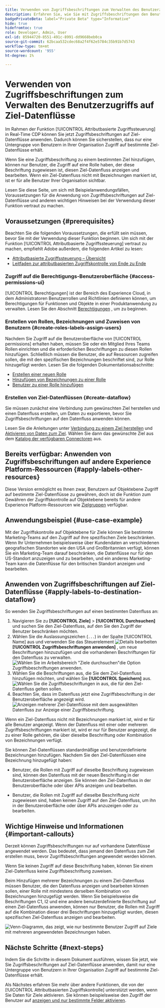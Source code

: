 ```yaml
---
title: Verwenden von Zugriffsbeschriftungen zum Verwalten des Benutzerzugriffs auf Ziel-Datenflüsse
description: Erfahren Sie, wie Sie mit Zugriffsbeschriftungen den Benutzerzugriff auf Ziel-Datenflüsse verwalten können, damit nur eine Untergruppe von Benutzern in Ihrer Organisation Zugriff auf bestimmte Ziel-Datenflüsse erhält.
badgePrivateBeta: label="Private Beta" type="Informative"
hide: true
hidefromtoc: true
role: Developer, Admin, User
exl-id: 85944720-8551-491c-8991-dd9668beb0ca
source-git-commit: 62bcaa532cdec68a2f4f62e5784c35b91b7d5743
workflow-type: tm+mt
source-wordcount: '955'
ht-degree: 1%

---
```


# Verwenden von Zugriffsbeschriftungen zum Verwalten des Benutzerzugriffs auf Ziel-Datenflüsse

Im Rahmen der Funktion [!UICONTROL Attributbasierte Zugriffssteuerung] in Real-Time CDP können Sie jetzt Zugriffsbeschriftungen auf Ziel-Datenflüsse anwenden. Dadurch können Sie sicherstellen, dass nur eine Untergruppe von Benutzern in Ihrer Organisation Zugriff auf bestimmte Ziel-Datenflüsse erhält.

Wenn Sie eine Zugriffsbeschriftung zu einem bestimmten Ziel hinzufügen, können nur Benutzer, die Zugriff auf eine Rolle haben, der diese Beschriftung zugewiesen ist, diesen Ziel-Datenfluss anzeigen und bearbeiten. Wenn ein Ziel-Datenfluss nicht mit Bezeichnungen markiert ist, ist er für alle Benutzer Ihrer Organisation sichtbar.

Lesen Sie diese Seite, um sich mit Beispielanwendungsfällen, Voraussetzungen für die Anwendung von Zugriffsbeschriftungen auf Ziel-Datenflüsse und anderen wichtigen Hinweisen bei der Verwendung dieser Funktion vertraut zu machen.

## Voraussetzungen {#prerequisites}

Beachten Sie die folgenden Voraussetzungen, die erfüllt sein müssen, bevor Sie mit der Verwendung dieser Funktion beginnen. Um sich mit der Funktion [!UICONTROL Attributbasierte Zugriffssteuerung] vertraut zu machen, empfiehlt Adobe außerdem, die folgenden Artikel zu lesen:

* [Attributbasierte Zugriffssteuerung – Übersicht](/help/access-control/abac/overview.md)
* [Leitfaden zur attributbasierten Zugriffskontrolle von Ende zu Ende](/help/access-control/abac/end-to-end-guide.md)

### Zugriff auf die Berechtigungs-Benutzeroberfläche {#access-permissions-ui}

[!UICONTROL Berechtigungen] ist der Bereich des Experience Cloud, in dem Administratoren Benutzerrollen und Richtlinien definieren können, um Berechtigungen für Funktionen und Objekte in einer Produktanwendung zu verwalten. Lesen Sie den Abschnitt [Berechtigungen](/help/access-control/abac/end-to-end-guide.md#permissions) , um zu beginnen.

### Erstellen von Rollen, Bezeichnungen und Zuweisen von Benutzern {#create-roles-labels-assign-users}

Nachdem Sie Zugriff auf die Benutzeroberfläche von [!UICONTROL permissions] erhalten haben, müssen Sie oder ein Mitglied Ihres Teams Rollen einrichten und die erforderlichen Beschriftungen zu diesen Rollen hinzufügen. Schließlich müssen die Benutzer, die auf Ressourcen zugreifen sollen, die mit den spezifischen Bezeichnungen beschriftet sind, zur Rolle hinzugefügt werden. Lesen Sie die folgenden Dokumentationsabschnitte:

* [Erstellen einer neuen Rolle](/help/access-control/abac/ui/roles.md)
* [Hinzufügen von Bezeichnungen zu einer Rolle](/help/access-control/abac/end-to-end-guide.md#label-roles)
* [Benutzer zu einer Rolle hinzufügen](/help/access-control/ui/users.md)

### Erstellen von Ziel-Datenflüssen {#create-dataflow}

Sie müssen zunächst eine Verbindung zum gewünschten Ziel herstellen und einen Datenfluss erstellen, um Daten zu exportieren, bevor Sie Zugriffsbeschriftungen auf den Datenfluss anwenden können.

Lesen Sie die Anleitungen unter [Verbindung zu einem Ziel herstellen](/help/destinations/ui/connect-destination.md) und [ Aktivieren von Daten zum Ziel](/help/destinations/ui/activation-overview.md). Wählen Sie dann das gewünschte Ziel aus dem [Katalog der verfügbaren Connectoren](/help/destinations/catalog/overview.md) aus.

## Bereits verfügbar: Anwenden von Zugriffsbeschriftungen auf andere Experience Platform-Ressourcen {#apply-labels-other-resources}

Diese Version ermöglicht es Ihnen zwar, Benutzern auf Objektebene Zugriff auf bestimmte Ziel-Datenflüsse zu gewähren, doch ist die Funktion zum Gewähren der Zugriffskontrolle auf Objektebene bereits für andere Experience Platform-Ressourcen wie [Zielgruppen](/help/access-control/abac/end-to-end-guide.md#apply-labels-to-segments) verfügbar.

## Anwendungsbeispiel {#use-case-example}

Mit der Zugriffskontrolle auf Objektebene für Ziele können Sie bestimmte Marketing-Teams auf den Zugriff auf ihre spezifischen Ziele beschränken. Wenn Ihr Unternehmen beispielsweise über Kundendaten an verschiedenen geografischen Standorten wie den USA und Großbritannien verfügt, können Sie ein Marketing-Team darauf beschränken, die Datenflüsse nur für den US-Standort anzuzeigen und zu bearbeiten, und ein anderes Marketing-Team kann die Datenflüsse für den britischen Standort anzeigen und bearbeiten.

## Anwenden von Zugriffsbeschriftungen auf Ziel-Datenflüsse {#apply-labels-to-destination-dataflow}

So wenden Sie Zugriffsbeschriftungen auf einen bestimmten Datenfluss an:

1. Navigieren Sie zu **[!UICONTROL Ziele]** > **[!UICONTROL Durchsuchen]** und suchen Sie den Ziel-Datenfluss, auf den Sie den Zugriff der Benutzer beschränken möchten.
1. Wählen Sie die Auslassungszeichen (`...`) in der Spalte [!UICONTROL Name] aus und verwenden Sie das Steuerelement ![Details bearbeiten](/help/access-control/images/olac/key-icon.svg) **[!UICONTROL Zugriffsbeschriftungen anwenden]** , um neue Beschriftungen hinzuzufügen und die vorhandenen Beschriftungen für den Datenfluss zu verwalten.
   ![Wählen Sie im Arbeitsbereich &quot;Ziele durchsuchen&quot;die Option Zugriffsbeschriftungen anwenden.](/help/access-control/images/olac/apply-access-labels.png)
1. Wählen Sie die Beschriftungen aus, die Sie dem Ziel-Datenfluss hinzufügen möchten, und wählen Sie **[!UICONTROL Speichern]** aus.
   ![Wählen Sie die Zugriffsbeschriftungen in aus, die für den Ziel-Datenfluss gelten sollen.](/help/access-control/images/olac/view-access-labels.png)
1. Beachten Sie, dass im Datenfluss jetzt eine Zugriffsbeschriftung in der Benutzeroberfläche angezeigt wird.
   ![Anzeigen mehrerer Ziel-Datenflüsse mit dem ausgewählten Datenfluss zur Anzeige einer Zugriffsbeschriftung.](/help/access-control/images/olac/dataflow-with-access-label.png)

Wenn ein Ziel-Datenfluss nicht mit Bezeichnungen markiert ist, wird er für alle Benutzer angezeigt. Wenn der Datenfluss mit einer oder mehreren Zugriffsbeschriftungen markiert ist, wird er nur für Benutzer angezeigt, die zu einer Rolle gehören, die über dieselbe Beschriftung oder Kombination von Bezeichnungen verfügt.

Sie können Ziel-Datenflüssen standardmäßige und benutzerdefinierte Bezeichnungen hinzufügen. Nachdem Sie den Ziel-Datenflüssen eine Bezeichnung hinzugefügt haben:

* Benutzer, die Rollen mit Zugriff auf dieselbe Beschriftung zugewiesen sind, können den Datenfluss mit der neuen Beschriftung in der Benutzeroberfläche anzeigen. Sie können den Ziel-Datenfluss in der Benutzeroberfläche oder über APIs anzeigen und bearbeiten.

* Benutzer, die Rollen mit Zugriff auf dieselbe Beschriftung *nicht* zugewiesen sind, haben keinen Zugriff auf den Ziel-Datenfluss, um ihn in der Benutzeroberfläche oder über APIs anzuzeigen oder zu bearbeiten.

## Wichtige Hinweise und Informationen {#important-callouts}

Derzeit können Zugriffsbeschriftungen nur auf vorhandene Datenflüsse angewendet werden. Das bedeutet, dass jemand den Datenfluss zum Ziel erstellen muss, bevor Zugriffsbeschriftungen angewendet werden können.

Wenn Sie keinen Zugriff auf diese Beschriftung haben, können Sie einem Ziel-Datenfluss keine Zugriffsbeschriftung zuweisen.

Beim Hinzufügen mehrerer Bezeichnungen zu einem Ziel-Datenfluss müssen Benutzer, die den Datenfluss anzeigen und bearbeiten können sollen, einer Rolle mit mindestens derselben Kombination von Bezeichnungen hinzugefügt werden. Wenn Sie beispielsweise die Beschriftungen C1, I2 und eine andere benutzerdefinierte Beschriftung auf einen Ziel-Datenfluss anwenden, können nur Benutzer, die Rollen mit Zugriff auf die Kombination dieser drei Beschriftungen hinzugefügt wurden, diesen spezifischen Ziel-Datenfluss anzeigen und bearbeiten.

![Venn-Diagramm, das zeigt, wie nur bestimmte Benutzer Zugriff auf Ziele mit mehreren angewendeten Bezeichnungen haben.](/help/access-control/images/olac/multiple-labels-venn.png)

## Nächste Schritte {#next-steps}

Indem Sie die Schritte in diesem Dokument ausführen, wissen Sie jetzt, wie Sie Zugriffsbeschriftungen auf Ziel-Datenflüsse anwenden, damit nur eine Untergruppe von Benutzern in Ihrer Organisation Zugriff auf bestimmte Ziel-Datenflüsse erhält.

Als Nächstes erfahren Sie mehr über andere Funktionen, die von der [!UICONTROL Attributbasierten Zugriffskontrolle] unterstützt werden, wenn Sie Daten für Ziele aktivieren. Sie können beispielsweise den Zugriff der Benutzer auf [anzeigen und nur bestimmte Felder aktivieren](/help/access-control/abac/overview.md#destinations).
